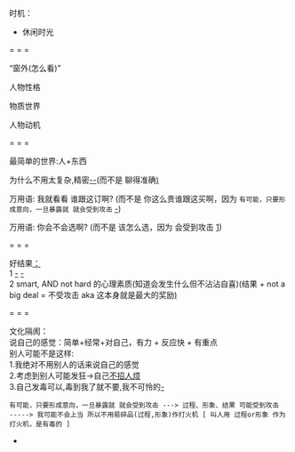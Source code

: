 
时机：
- 休闲时光

= = =

“窗外(怎么看)”

人物性格

物质世界

人物动机

= = =

最简单的世界:人+东西

为什么不用太复杂,精密[-](https://github.com/7900ms/000nottheater_deserted_systemlibrary/blob/master/supplementary/term-人格-小说家.md#不是-人家也没跟你当真-suoyi我也不给别人当真，而是-来自我的意图，而是(我感觉)-没什么了不起,仅仅是-减少时间(三两句概括了)(而不是-聊得准确))[-](https://github.com/7900ms/000nottheater_deserted_systemlibrary/blob/master/supplementary/term-人格-小说家.md#一开始就没追求准确-精密-当真--跟卖伞的问天气预报当什么真)(而不是 聊得准确[)](http://w/#因为不值得那么准确去聊。而且..卖伞的盼下雨,没理由跟卖伞的-聊天气预报当真。准确就是当真,不当真干嘛要准确)

万用语: 我就看看 谁跟这订啊? (而不是 你这么贵谁跟这买啊，因为 `有可能，只要形成意向，一旦暴露就 就会受到攻击` [-](https://github.com/7900ms/000nottheater_deserted_systemlibrary/blob/master/supplementary/chain-打火机.md))

万用语: 你会不会选啊? (而不是 该怎么选，因为 会受到攻击 [1](https://github.com/7900ms/000nottheater_deserted_systemlibrary/blob/master/supplementary/tram-物质世界.md#店家会来暴力推销东西。任何一个元素说出来-店家都想着给你怼回去-他是攥钱图利的!))


= = =

好结果[：](#come-within-itself) <br>
1 [-](https://twitter.com/bestfriendze/status/869130780227665921) [-](https://twitter.com/Gabrielvr22/status/833678520404627456#a-diff)<br>
2 smart, AND not hard 的心理素质(知道会发生什么但不沾沾自喜)(结果 + not a big deal = 不受攻击 aka 这本身就是最大的奖励[)](http://w/#如果乃知道被攻击的会无孔不入地来被攻击而死得多么惨)

= = =

文化隔阂：<br>
说自己的感觉：简单+经常+对自己，有力 + 反应快 + 有重点 <br>
别人可能不是这样: <br>
1.我绝对不用别人的话来说自己的感觉 <br>
2.考虑到别人可能发狂->自己[不招人烦](https://github.com/7900ms/000nottheater_deserted_systemlibrary/blob/master/supplementary/chain-打火机补充.md#对东西最高的评价:好用,有用;对人最高的评价:好用,有用,不招人烦---时间地点人物事件-每时刻都没招人烦诶这太难了所以能做到就很棒)<br>
3.自己发毒可以,毒到我了就不要,我不可怜的[-](https://github.com/7900ms/000nottheater_deserted_systemlibrary/blob/master/supplementary/chain-打火机补充.md)
```
有可能，只要形成意向，一旦暴露就 就会受到攻击 ---> 过程、形象、结果 可能受到攻击
-----> 我可能不会上当 所以不用易碎品(过程,形象)作打火机 [ 叫人用 过程or形象 作为打火机，是有毒的 ]
```



-
